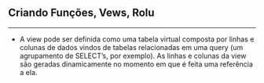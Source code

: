 
## Criando Funções, Vews, Rolu
---
* A view pode ser definida como uma tabela virtual composta por linhas e colunas de dados vindos de tabelas relacionadas em uma query (um agrupamento de SELECT’s, por exemplo). As linhas e colunas da view são geradas dinamicamente no momento em que é feita uma referência a ela.